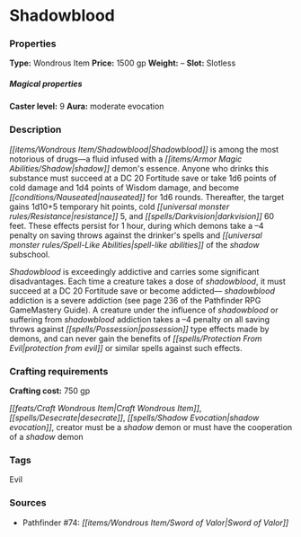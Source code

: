 ﻿---
Title: "Shadowblood"
Type: "Wondrous Item"
Price: "1500 gp"
Weight: "–"
Slot: "Slotless"
Caster level: "9"
Aura: "moderate evocation"
Description: |
  "_Shadowblood_ is among the most notorious of drugs—a fluid infused with a shadow demon's essence. Anyone who drinks this substance must succeed at a DC 20 Fortitude save or take 1d6 points of cold damage and 1d4 points of Wisdom damage, and become nauseated for 1d6 rounds. Thereafter, the target gains 1d10+5 temporary hit points, cold resistance 5, and darkvision 60 feet. These effects persist for 1 hour, during which demons take a –4 penalty on saving throws against the drinker's spells and spell-like abilities of the shadow subschool.
  _Shadowblood_ is exceedingly addictive and carries some significant disadvantages. Each time a creature takes a dose of _shadowblood_, it must succeed at a DC 20 Fortitude save or become addicted— _shadowblood_ addiction is a severe addiction (see page 236 of the Pathfinder RPG GameMastery Guide). A creature under the influence of _shadowblood_ or suffering from _shadowblood_ addiction takes a –4 penalty on all saving throws against possession type effects made by demons, and can never gain the benefits of _protection from evil_ or similar spells against such effects."
Crafting cost: "750 gp"
Sources: "['Pathfinder #74: Sword of Valor']"
---

# Shadowblood

### Properties

**Type:** Wondrous Item **Price:** 1500 gp **Weight:** – **Slot:** Slotless

##### Magical properties

**Caster level:** 9 **Aura:** moderate evocation

### Description

_[[items/Wondrous Item/Shadowblood|Shadowblood]]_ is among the most notorious of drugs—a fluid infused with a _[[items/Armor Magic Abilities/Shadow|shadow]]_ demon's essence. Anyone who drinks this substance must succeed at a DC 20 Fortitude save or take 1d6 points of cold damage and 1d4 points of Wisdom damage, and become _[[conditions/Nauseated|nauseated]]_ for 1d6 rounds. Thereafter, the target gains 1d10+5 temporary hit points, cold _[[universal monster rules/Resistance|resistance]]_ 5, and _[[spells/Darkvision|darkvision]]_ 60 feet. These effects persist for 1 hour, during which demons take a –4 penalty on saving throws against the drinker's spells and _[[universal monster rules/Spell-Like Abilities|spell-like abilities]]_ of the _shadow_ subschool.

_Shadowblood_ is exceedingly addictive and carries some significant disadvantages. Each time a creature takes a dose of _shadowblood_, it must succeed at a DC 20 Fortitude save or become addicted— _shadowblood_ addiction is a severe addiction (see page 236 of the Pathfinder RPG GameMastery Guide). A creature under the influence of _shadowblood_ or suffering from _shadowblood_ addiction takes a –4 penalty on all saving throws against _[[spells/Possession|possession]]_ type effects made by demons, and can never gain the benefits of _[[spells/Protection From Evil|protection from evil]]_ or similar spells against such effects.

### Crafting requirements

**Crafting cost:** 750 gp

_[[feats/Craft Wondrous Item|Craft Wondrous Item]]_, _[[spells/Desecrate|desecrate]]_, _[[spells/Shadow Evocation|shadow evocation]]_, creator must be a _shadow_ demon or must have the cooperation of a _shadow_ demon

### Tags

Evil

### Sources

* Pathfinder #74: _[[items/Wondrous Item/Sword of Valor|Sword of Valor]]_